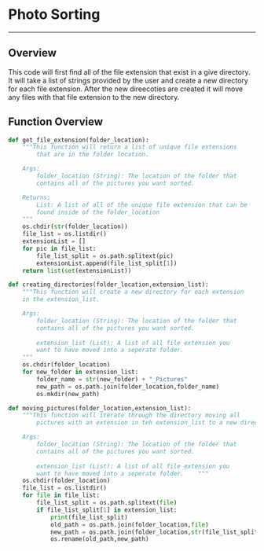 # Photo Sorting 
---

## Overview

This code will first find all of the file extension that exist in a give directory. It will take a list of strings provided by the user and create a new directory for each file extension. After the new direecoties are created it will move any files with that file extension to the new directory.

## Function Overview

```python
def get_file_extension(folder_location):
    """This function will return a list of unique file extensions
        that are in the folder location.

    Args:
        folder_location (String): The location of the folder that
        contains all of the pictures you want sorted.

    Returns:
        List: A list of all of the unique file extension that can be
        found inside of the folder_location
    """
    os.chdir(str(folder_location))
    file_list = os.listdir()
    extensionList = []
    for pic in file_list:
        file_list_split = os.path.splitext(pic)
        extensionList.append(file_list_split[1])
    return list(set(extensionList))
```

```python
def creating_directories(folder_location,extension_list):
    """This function will create a new directory for each extension 
    in the extension_list.

    Args:
        folder_location (String): The location of the folder that
        contains all of the pictures you want sorted.
        
        extension_list (List): A list of all file extension you 
        want to have moved into a seperate folder.
    """
    os.chdir(folder_location)
    for new_folder in extension_list:
        folder_name = str(new_folder) + "_Pictures"
        new_path = os.path.join(folder_location,folder_name)
        os.mkdir(new_path)
```

```python
def moving_pictures(folder_location,extension_list):
    """This function will iterate through the directory moving all
        pictures with an extension in teh extension_list to a new directory.

    Args:
        folder_location (String): The location of the folder that
        contains all of the pictures you want sorted.
        
        extension_list (List): A list of all file extension you 
        want to have moved into a seperate folder.    """
    os.chdir(folder_location)
    file_list = os.listdir()
    for file in file_list:
        file_list_split = os.path.splitext(file)
        if file_list_split[1] in extension_list:
            print(file_list_split)
            old_path = os.path.join(folder_location,file)
            new_path = os.path.join(folder_location,str(file_list_split[1]) + "_Pictures\\"+file)
            os.rename(old_path,new_path)
````


